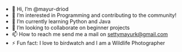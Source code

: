 - 👋 Hi, I’m @mayur-driod
- 👀 I’m interested in Programming and contributing to the community!
- 🌱 I’m currently learning Python and Java
- 💞️ I’m looking to collaborate on beginner projects
- 📫 How to reach me send me a mail on settymayurk@gmail.com
- ⚡ Fun fact: I love to birdwatch and I am a Wildlife Photographer

